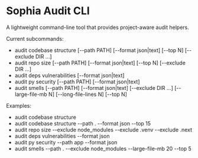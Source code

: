 # Sophia Audit CLI

A lightweight command-line tool that provides project-aware audit helpers.

Current subcommands:
- audit codebase structure [--path PATH] [--format json|text] [--top N] [--exclude DIR ...]
- audit repo size [--path PATH] [--format json|text] [--top N] [--exclude DIR ...]
- audit deps vulnerabilities [--format json|text]
- audit py security [--path PATH] [--format json|text]
- audit smells [--path PATH] [--format json|text] [--exclude DIR ...] [--large-file-mb N] [--long-file-lines N] [--top N]

Examples:
- audit codebase structure
- audit codebase structure --path . --format json --top 15
- audit repo size --exclude node_modules --exclude .venv --exclude .next
- audit deps vulnerabilities --format json
- audit py security --path app --format json
- audit smells --path . --exclude node_modules --large-file-mb 20 --top 5

